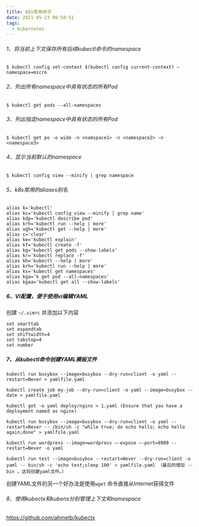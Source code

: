 ```yaml
---
title: K8s常用命令
date: 2021-05-23 06:58:51
tags:
  - kubernetes
---
```


###### 1、将当前上下文保存所有后续kubectl命令的namespace

```shell
$ kubectl config set-context $(kubectl config current-context) —namespace=micro
```

###### 2、列出所有namespace中具有状态的所有Pod

```shell
$ kubectl get pods --all-namespaces
```

###### 3、列出指定namespace中具有状态的所有Pod

```shell
$ kubectl get po -o wide -n <namspace1> -n <namespace2> -n <namespace3>
```

###### 4、显示当前默认的namespace

```shell
$ kubectl config view --minify | grep namespace
```

###### 5、k8s常用的aliases别名

```shell
alias k='kubectl'
alias kc='kubectl config view --minify | grep name'
alias kdp='kubectl describe pod'
alias krh='kubectl run --help | more'
alias ugh='kubectl get --help | more'
alias c='clear'
alias ke='kubectl explain'
alias kf='kubectl create -f'
alias kg='kubectl get pods --show-labels'
alias kr='kubectl replace -f'
alias kh='kubectl --help | more'
alias krh='kubectl run --help | more'
alias ks='kubectl get namespaces'
alias kga='k get pod --all-namespaces'
alias kgaa='kubectl get all --show-labels'

```

##### 6、VI配置，便于使用vi编辑YAML

创建 `~/.vimrc` 并添加以下内容

```shell
set smarttab
set expandtab
set shiftwidth=4
set tabstop=4
set number
```

##### 7、从kubectl命令创建YAML模板文件

```shell
kubectl run busybox --image=busybox --dry-run=client -o yaml --restart=Never > yamlfile.yaml

kubectl create job my-job --dry-run=client -o yaml --image=busybox -- date > yamlfile.yaml

kubectl get -o yaml deploy/nginx > 1.yaml (Ensure that you have a deployment named as nginx)

kubectl run busybox --image=busybox --dry-run=client -o yaml --restart=Never -- /bin/sh -c "while true; do echo hello; echo hello again;done" > yamlfile.yaml

kubectl run wordpress --image=wordpress –-expose –-port=8989 --restart=Never -o yaml

kubectl run test --image=busybox --restart=Never --dry-run=client -o yaml -- bin/sh -c 'echo test;sleep 100' > yamlfile.yaml （最后的增加 --bin 。这将创建yaml文件。）
```

创建YAML文件的另一个好办法是使用`wget` 命令直接从Internet获得文件

###### 8、使用kubectx和kubens分别管理上下文和namespace

https://github.com/ahmetb/kubectx

